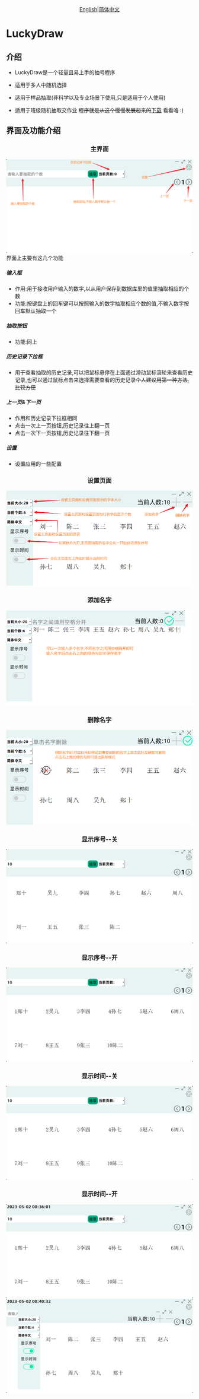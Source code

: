 <center>

[English](README.md)|[简体中文](README_zh-CN.md)

</center>

# LuckyDraw

## **介绍**

- LuckyDraw是一个轻量且易上手的抽号程序

- 适用于多人中随机选择

- 适用于样品抽取(非科学以及专业场景下使用,只是适用于个人使用)

- 适用于班级随机抽取交作业 ~~程序就是从这个慢慢发展起来的~~[下载](https://github.com/wklQnlkm/LuckyDraw/releases/download/v1.0.0/LuckyDraw-Setup.exe)
  看看咯 :)

## 界面及功能介绍

<h3 align="center">主界面</h3>

![](InterfacePicture/主页面.png)
界面上主要有这几个功能

##### 输入框
- 作用:用于接收用户输入的数字,以从用户保存到数据库里的值里抽取相应的个数
- 功能:按键盘上的回车键可以按照输入的数字抽取相应个数的值,不输入数字按回车默认抽取一个

##### 抽取按钮
- 功能:同上

##### 历史记录下拉框
- 用于查看抽取的历史记录,可以把鼠标悬停在上面通过滑动鼠标滚轮来查看历史记录,也可以通过鼠标点击来选择需要查看的历史记录~~个人建议用第一种方法,比较方便~~

##### 上一页&下一页
- 作用和历史记录下拉框相同
- 点击一次上一页按钮,历史记录往上翻一页
- 点击一次下一页按钮,历史记录往下翻一页

##### 设置
- 设置应用的一些配置

<h3 align="center">设置页面</h3>

![](InterfacePicture/设置页面.png)

<h3 align="center">添加名字</h3>

![](InterfacePicture/添加名字.png)

<h3 align="center">删除名字</h3>

![](InterfacePicture/删除名字.png)

<h3 align="center">显示序号--关</h3>

![](InterfacePicture/显示序号--关.png)

<h3 align="center">显示序号--开</h3>

![](InterfacePicture/显示序号--开.png)

<h3 align="center">显示时间--关</h3>

![](InterfacePicture/显示时间--关.png)

<h3 align="center">显示时间--开</h3>

![](InterfacePicture/显示时间--开.png)
![](InterfacePicture/None.png)

